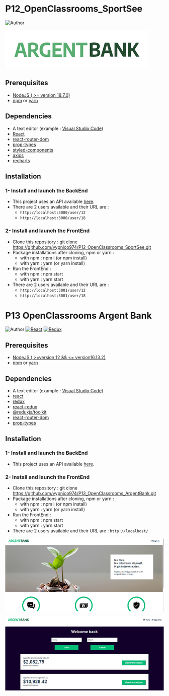 # P12_OpenClassrooms_SportSee

![Author](<https://img.shields.io/badge/Author-Nicolas%20Vyplasil-green>)  



![logo](https://raw.githubusercontent.com/vypnico974/P13_OpenClassrooms_ArgentBank/main/src/assets/argentBankLogo.png)



## Prerequisites

- [NodeJS ( >= version 18.7.0)](https://nodejs.org/en/)
- [npm](https://www.npmjs.com/) or [yarn](https://yarnpkg.com/getting-started/install)

## Dependencies

- A text editor (example : [Visual Studio Code](https://code.visualstudio.com/))
- [React](https://reactjs.org/)
- [react-router-dom](https://reactrouter.com/web/guides/quick-start)
- [prop-types](https://github.com/facebook/prop-types)
- [styled-components](https://styled-components.com/)
- [axios](https://axios-http.com/)
- [recharts](https://recharts.org/en-US/)


## Installation

### 1- Install and launch the BackEnd

- This project uses an API available [here](https://github.com/OpenClassrooms-Student-Center/P9-front-end-dashboard).
- There are 2 users available and their URL are :
  - `http://localhost:3000/user/12`
  - `http://localhost:3000/user/18`

### 2- Install and launch the FrontEnd

- Clone this repository :
    git clone https://github.com/vypnico974/P12_OpenClassrooms_SportSee.git
- Package installations after cloning, npm or yarn :
    - with npm :
    npm i (or npm install)
    - with yarn :
    yarn (or yarn install)
- Run the FrontEnd :  
    - with npm :
    npm start
    - with yarn :
    yarn start
- There are 2 users available and their URL are :
  - `http://localhost:3001/user/12`
  - `http://localhost:3001/user/18`
  
  
# P13 OpenClassrooms Argent Bank

![Author](<https://img.shields.io/badge/Author-Nicolas%20Vyplasil-green>)
[![React](https://img.shields.io/badge/React-20232A?style=for-the-badge&logo=react&logoColor=61DAFB)](https://dev.to/envoy_/150-badges-for-github-pnk)
[![Redux](https://img.shields.io/badge/Redux-593D88?style=for-the-badge&logo=redux&logoColor=white)](https://dev.to/envoy_/150-badges-for-github-pnk)


## Prerequisites

- [NodeJS ( >=version 12  && <= version16.13.2)](https://nodejs.org/en/)
- [npm](https://www.npmjs.com/) or [yarn](https://yarnpkg.com/getting-started/install)

## Dependencies

- A text editor (example : [Visual Studio Code](https://code.visualstudio.com/))
- [react](https://reactjs.org/)
- [redux](https://redux.js.org/introduction/installation)
- [react-redux](https://redux.js.org/introduction/installation)
- [@reduxjs/toolkit](https://redux.js.org/introduction/installation)
- [react-router-dom](https://reactrouter.com/web/guides/quick-start)
- [prop-types](https://github.com/facebook/prop-types)


## Installation

### 1- Install and launch the BackEnd

- This project uses an API available [here](https://github.com/OpenClassrooms-Student-Center/Project-10-Bank-API/).

### 2- Install and launch the FrontEnd

- Clone this repository :
    git clone https://github.com/vypnico974/P13_OpenClassrooms_ArgentBank.git
- Package installations after cloning, npm or yarn :
    - with npm :
    npm i (or npm install)
    - with yarn :
    yarn (or yarn install)
- Run the FrontEnd :  
    - with npm :
    npm start
    - with yarn :
    yarn start
- There are 2 users available and their URL are : `http://localhost/`




![logo](https://raw.githubusercontent.com/vypnico974/P13_OpenClassrooms_ArgentBank/main/src/assets/screen1_presentation.png)

![logo](https://raw.githubusercontent.com/vypnico974/P13_OpenClassrooms_ArgentBank/main/src/assets/screen2_presentation.png)



